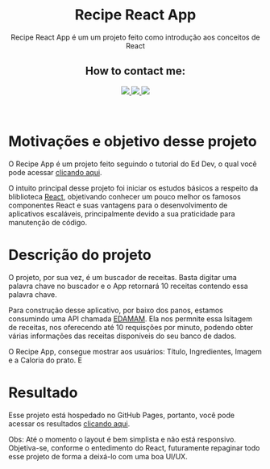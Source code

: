<div align="center">

# Recipe React App

Recipe React App é um um projeto feito como introdução aos conceitos de React
  <h2>How to contact me:</h2>
<a href="https://www.linkedin.com/in/soaresmilton/" target="_blank">
<img src="https://img.shields.io/badge/linkedin-%230077B5.svg?&style=for-the-badge&logo=linkedin&logoColor=white" /> 
</a>
<a href="https://www.youtube.com/channel/UCMsbUh0LDOMQCTBdBXwkFiQ" target="_blank">
<img src="https://img.shields.io/badge/youtube-%23FF0000.svg?&style=for-the-badge&logo=youtube&logoColor=white" />
</a>
<a href="https://www.instagram.com/soaresmiltinho/" target="_blank">
<img src="https://img.shields.io/badge/instagram-%23E4405F.svg?&style=for-the-badge&logo=instagram&logoColor=white" />
</a>
</div>
</div>

<br>
<br>

# Motivações e objetivo desse projeto

O Recipe App é um projeto feito seguindo o tutorial do Ed Dev, o qual você pode acessar [clicando aqui](https://www.youtube.com/watch?v=U9T6YkEDkMo).

O intuito principal desse projeto foi iniciar os estudos básicos a respeito da bliblioteca [React](https://pt-br.reactjs.org/), objetivando conhecer um pouco melhor os famosos componentes React e suas vantagens para o desenvolvimento de aplicativos escaláveis, principalmente devido a sua praticidade para manutenção de código.

# Descrição do projeto

O projeto, por sua vez, é um buscador de receitas. Basta digitar uma palavra chave no buscador e o App retornará 10 receitas contendo essa palavra chave.

Para construção desse aplicativo, por baixo dos panos, estamos consumindo uma API chamada [EDAMAM](https://www.edamam.com/). Ela nos permnite essa lsitagem de receitas, nos oferecendo até 10 requisções por minuto, podendo obter várias informações das receitas disponíveis do seu banco de dados.

O Recipe App, consegue mostrar aos usuários: Título, Ingredientes, Imagem e a Caloria do prato. E


# Resultado

Esse projeto está hospedado no GitHub Pages, portanto, você pode acessar os resultados [clicando aqui](https://soaresmilton.github.io/recipeApp/).

Obs: Até o momento o layout é bem simplista e não está responsivo. Objetiva-se, conforme o entedimento do React, futuramente repaginar todo esse projeto de forma a deixá-lo com uma boa UI/UX.

